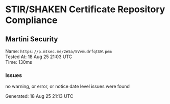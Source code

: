 # STIR/SHAKEN Certificate Repository Compliance

## Martini Security

Name: `https://p.mtsec.me/2e5a/SVvmudrfqtUW.pem`\
Tested At: 18 Aug 25 21:03 UTC\
Time: 130ms

### Issues

no warning, or error, or notice date level issues were found

Generated: 18 Aug 25 21:13 UTC